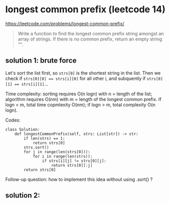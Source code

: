 # longest common prefix (leetcode 14)

https://leetcode.com/problems/longest-common-prefix/

> Write a function to find the longest common prefix string amongst an array of strings. 
> If there is no common prefix, return an empty string "".

## solution 1: brute force

Let's sort the list first, so `strs[0]` is the shortest string in the list. 
Then we check if `strs[0][0] == strs[i][0]` for all other i, and subquently if `strs[0][1] == strs[i][1]`...

Time complexity: sorting requires O(n logn) with n = length of the list; algorithm requires O(nm) with m = length of the longest common prefix.
If logn < m, total time copmlexity O(nm); if logn > m, total complexity O(n logn).

Codes:
```
class Solution:
    def longestCommonPrefix(self, strs: List[str]) -> str:
        if len(strs) == 1:
            return strs[0]
        strs.sort()
        for j in range(len(strs[0])):
            for i in range(len(strs)):
                if strs[i][j] != strs[0][j]:
                    return strs[0][:j]
        return strs[0]
```

Follow-up question: how to implement this idea without using .sort() ?

## solution 2: 
